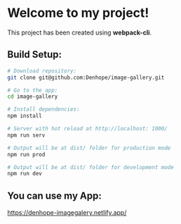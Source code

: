 # Welcome to my project!

This project has been created using **webpack-cli**.

## Build Setup:

```bash
# Download repository:
git clone git@github.com:Denhope/image-gallery.git

# Go to the app:
cd image-gallery

# Install dependencies:
npm install
```

```bash
# Server with hot reload at http://localhost: 1000/
npm run serv
```

```bash
# Output will be at dist/ folder for production mode
npm run prod
```

```bash
# Output will be at dist/ folder for development mode
npm run dev
```

## You can use my App: 
https://denhope-imagegalery.netlify.app/

